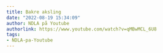 ```yaml
---
title: Bakre aksling
date: "2022-08-19 15:34:09"
author: NDLA på Youtube
authorlink: https://www.youtube.com/watch?v=qMBwMCL_6U8
tags:
- NDLA-pa-Youtube
---
```


